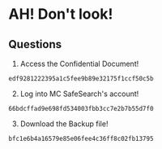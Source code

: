 # AH! Don't look!

## Questions
1. Access the Confidential Document!
```
edf9281222395a1c5fee9b89e32175f1ccf50c5b
```

2. Log into MC SafeSearch's account!
```
66bdcffad9e698fd534003fbb3cc7e2b7b55d7f0
```

3. Download the Backup file!
```
bfc1e6b4a16579e85e06fee4c36ff8c02fb13795
```
